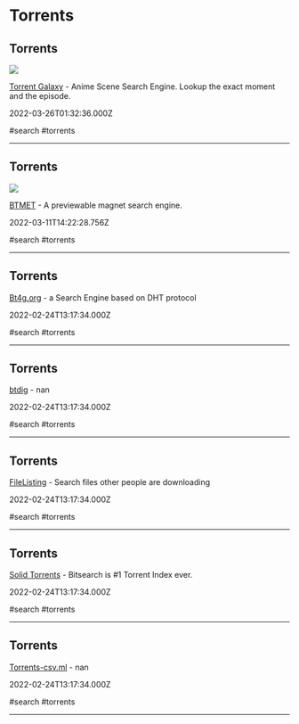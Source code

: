 # Torrents

## Torrents

![](https://trace.moe/favicon128.png)

[Torrent Galaxy](https://trace.moe) - Anime Scene Search Engine. Lookup the exact moment and the episode.

2022-03-26T01:32:36.000Z

#search #torrents

---

## Torrents

![](https://www.btmet.com/img/logo_s3.png)

[BTMET](https://btmet.com) - A previewable magnet search engine.

2022-03-11T14:22:28.756Z

#search #torrents

---

## Torrents

[Bt4g.org](https://bt4g.org) - a Search Engine based on DHT protocol

2022-02-24T13:17:34.000Z

#search #torrents

---

## Torrents

[btdig](https://btdig.com) - nan

2022-02-24T13:17:34.000Z

#search #torrents

---

## Torrents

[FileListing](https://filelisting.com) - Search files other people are downloading

2022-02-24T13:17:34.000Z

#search #torrents

---

## Torrents

[Solid Torrents](https://solidtorrents.net) - Bitsearch is #1 Torrent Index ever.

2022-02-24T13:17:34.000Z

#search #torrents

---

## Torrents

[Torrents-csv.ml](https://torrents-csv.ml/#/) - nan

2022-02-24T13:17:34.000Z

#search #torrents

---
